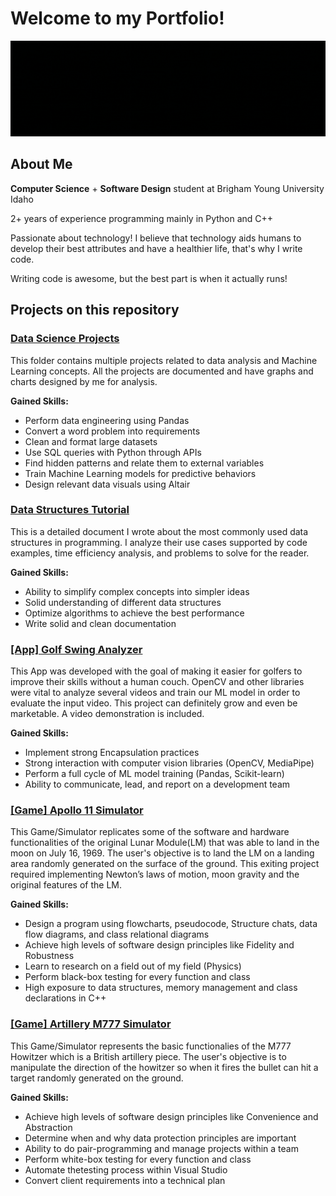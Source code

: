 # Welcome to my Portfolio!
![erick vega is software developer and data scientist](intro_erick.gif)


## About Me
__Computer Science__ + __Software Design__ student at Brigham Young University Idaho

2+ years of experience programming mainly in Python and C++

Passionate about technology! I believe that technology aids humans to develop their best attributes and have a healthier life, that's why I write code.                                                                            

Writing code is awesome, but the best part is when it actually runs!

## Projects on this repository

### [Data Science Projects](Data%20Science%20Projects)

This folder contains multiple projects related to data analysis and Machine Learning concepts. All the projects are documented and have graphs and charts designed by me for analysis. 

__Gained Skills:__
- Perform data engineering using Pandas
- Convert a word problem into requirements
- Clean and format large datasets
- Use SQL queries with Python through APIs
- Find hidden patterns and relate them to external variables
- Train Machine Learning models for predictive behaviors
- Design relevant data visuals using Altair

### [Data Structures Tutorial](Data%20Structures%20by%20Erick)

This is a detailed document I wrote about the most commonly used data structures in programming. I analyze their use cases supported by code examples, time efficiency analysis, and problems to solve for the reader.

__Gained Skills:__
- Ability to simplify complex concepts into simpler ideas
- Solid understanding of different data structures
- Optimize algorithms to achieve the best performance
- Write solid and clean documentation

### [[App] Golf Swing Analyzer]([App]%20Golf%20Enhancer%20with%20CV%20and%20ML%20(Python))

This App was developed with the goal of making it easier for golfers to improve their skills without a human couch. OpenCV and other libraries were vital to analyze several videos and train our ML model in order to evaluate the input video. This project can definitely grow and even be marketable. A video demonstration is included.

__Gained Skills:__
- Implement strong Encapsulation practices
- Strong interaction with computer vision libraries (OpenCV, MediaPipe)
- Perform a full cycle of ML model training (Pandas, Scikit-learn)
- Ability to communicate, lead, and report on a development team

### [[Game] Apollo 11 Simulator]([Game]%20Apollo%2011%20Simulator%20(C++))

This Game/Simulator replicates some of the software and hardware functionalities of the original Lunar Module(LM) that was able to land in the moon on July 16, 1969. The user's objective is to land the LM on a landing area randomly generated on the surface of the ground. This exiting project required implementing Newton’s laws of motion, moon gravity and the original features of the LM. 

__Gained Skills:__
- Design a program using flowcharts, pseudocode, Structure chats, data flow diagrams, and class relational diagrams
- Achieve high levels of software design principles like Fidelity and Robustness
- Learn to research on a field out of my field (Physics)
- Perform black-box testing for every function and class
- High exposure to data structures, memory management and class declarations in C++

### [[Game] Artillery M777 Simulator]([Game]%20Artillery%20M777%20Simulator%20(C++))

This Game/Simulator represents the basic functionalies of the M777 Howitzer which is a British artillery piece. The user's objective is to manipulate the direction of the howitzer so when it fires the bullet can hit a target randomly generated on the ground. 

__Gained Skills:__
- Achieve high levels of software design principles like Convenience and Abstraction
- Determine when and why data protection principles are important
- Ability to do pair-programming and manage projects within a team 
- Perform white-box testing for every function and class
- Automate thetesting process within Visual Studio
- Convert client requirements into a technical plan
